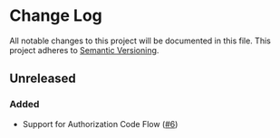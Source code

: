 # Change Log

All notable changes to this project will be documented in this file.
This project adheres to [Semantic Versioning](http://semver.org/).

## Unreleased

### Added

* Support for Authorization Code Flow
  ([#6](https://gitlab.com/veenj/tiny-auth/issues/6))
